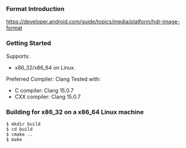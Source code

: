 ### Format Introduction
https://developer.android.com/guide/topics/media/platform/hdr-image-format

### Getting Started

Supports:
- x86_32/x86_64 on Linux.

Preferred Compiler: Clang
Tested with:
- C compiler: Clang 15.0.7
- CXX compiler: Clang 15.0.7

### Building for x86_32 on a x86_64 Linux machine
```
$ mkdir build
$ cd build
$ cmake ..
$ make
```
